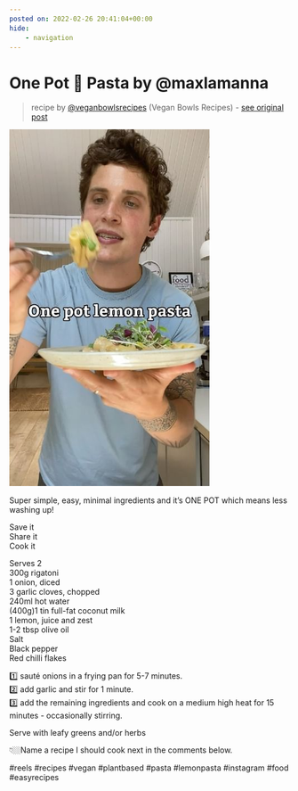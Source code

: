 ```yaml
---
posted on: 2022-02-26 20:41:04+00:00
hide:
    - navigation
---
```


# One Pot 🍋 Pasta by @maxlamanna 

> recipe by [@veganbowlsrecipes](https://www.instagram.com/veganbowlsrecipes/) 
(Vegan Bowls Recipes) - [see original post](https://instagram.com/p/CadErBcqzDy)

![](../img/veganbowlsrecipes_26-02-2022_2002.png)

  
Super simple, easy, minimal ingredients and it’s ONE POT which means less washing up!  
  
Save it  
Share it  
Cook it  
  
Serves 2  
300g rigatoni  
1 onion, diced  
3 garlic cloves, chopped  
240ml hot water  
(400g)1 tin full-fat coconut milk   
1 lemon, juice and zest  
1-2 tbsp olive oil  
Salt  
Black pepper  
Red chilli flakes  
  
1️⃣ sauté onions in a frying pan for 5-7 minutes.   
2️⃣ add garlic and stir for 1 minute.  
3️⃣ add the remaining ingredients and cook on a medium high heat for 15 minutes - occasionally stirring.  
  
Serve with leafy greens and/or herbs  
  
👇🏼Name a recipe I should cook next in the comments below.   
  
\#reels \#recipes \#vegan \#plantbased \#pasta \#lemonpasta \#instagram \#food \#easyrecipes   